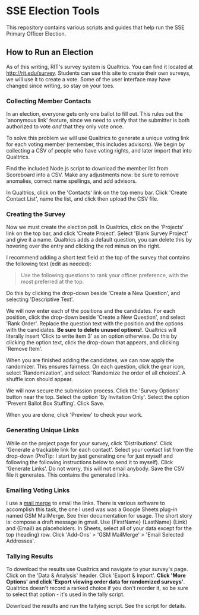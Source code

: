 # SSE Election Tools

This repository contains various scripts and guides that help run the SSE
Primary Officer Election.

## How to Run an Election

As of this writing, RIT's survey system is Qualtrics. You can find it located
at http://rit.edu/survey. Students can use this site to create their own
surveys, we will use it to create a vote. Some of the user interface may have
changed since writing, so stay on your toes.

### Collecting Member Contacts

In an election, everyone gets only one ballot to fill out. This rules out
the 'anonymous link' feature, since we need to verify that the submitter
is both authorized to vote _and_ that they only vote once.

To solve this problem we will use Qualtrics to generate a unique voting link
for each voting member (remember, this includes advisors). We begin by
collecting a CSV of people who have voting rights, and later import that into
Qualtrics.

Find the included Node.js script to download the member list from Scoreboard into
a CSV. Make any adjustments now: be sure to remove anomalies, correct name
spellings, and add advisors.

In Qualtrics, click on the 'Contacts' link on the top menu bar. Click 'Create
Contact List', name the list, and click then upload the CSV file.

### Creating the Survey

Now we must create the election poll. In Qualtrics, click on the 'Projects' link
on the top bar, and click 'Create Project'. Select 'Blank Survey Project' and
give it a name. Qualtrics adds a default question, you can delete this by
hovering over the entry and clicking the red minus on the right.

I recommend adding a short text field at the top of the survey that contains
the following text (edit as needed):

> Use the following questions to rank your officer preference, with the most
> preferred at the top.

Do this by clicking the drop-down beside 'Create a New Question', and selecting
'Descriptive Text'.

We will now enter each of the positions and the candidates. For each position,
click the drop-down beside 'Create a New Question', and select 'Rank Order'.
Replace the question text with the position and the options with the candidates.
**Be sure to delete unused options!**. Qualtrics will literally insert 'Click
to write item 3' as an option otherwise. Do this by clicking the option text,
click the drop-down that appears, and clicking 'Remove Item'.

When you are finished adding the candidates, we can now apply the randomizer.
This ensures fairness. On each question, click the gear icon, select
'Randomization', and select 'Randomize the order of all choices'. A shuffle
icon should appear.

We will now secure the submission process. Click the 'Survey Options' button
near the top. Select the option 'By Invitation Only'. Select the option
'Prevent Ballot Box Stuffing'. Click Save.

When you are done, click 'Preview' to check your work.

### Generating Unique Links

While on the project page for your survey, click 'Distributions'. Click
'Generate a trackable link for each contact'. Select your contact list from
the drop-down (ProTip: I start by just generating one for just myself and
following the following instructions below to send it to myself). Click
'Generate Links'. Do not worry, this will not email anybody. Save the CSV file
it generates. This contains the generated links.

### Emailing Voting Links

I use a [mail merge](https://en.wikipedia.org/wiki/Mail_merge) to email the links.
There is various software to accomplish this task, the one I used was was a
Google Sheets plug-in named GSM MailMerge. See thier documentation for usage.
The short story is: compose a draft message in gmail. Use {FirstName} {LastName}
{Link} and {Email} as placeholders. In Sheets, select all of your data except
for the top (heading) row. Click 'Add-Ons' > 'GSM MailMerge' > 'Email Selected
Addresses'.

### Tallying Results

To download the results use Qualtrics and navigate to your survey's page.
Click on the 'Data & Analysis' header. Click 'Export & Import'. **Click 'More
Options' and click 'Export viewing order data for randomized surveys'**.
Qualtrics doesn't record a ranked choice if you don't reorder it, so be sure
to select that option - it's used in the tally script.

Download the results and run the tallying script. See the script for details.
